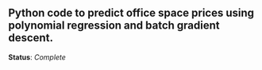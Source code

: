## Python code to predict office space prices using polynomial regression and batch gradient descent.  

**Status**: _Complete_
